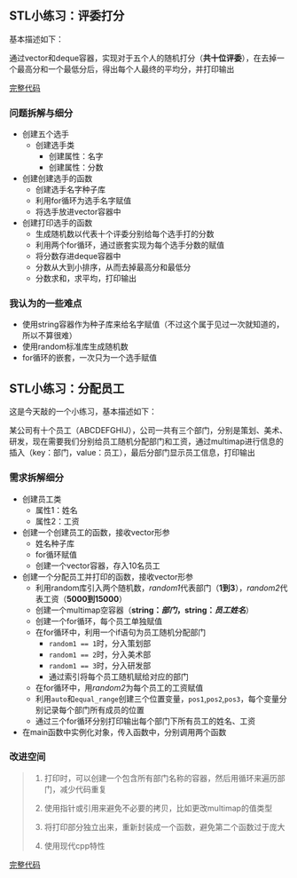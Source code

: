 ## STL小练习：评委打分
基本描述如下：

通过vector和deque容器，实现对于五个人的随机打分（**共十位评委**），在去掉一个最高分和一个最低分后，得出每个人最终的平均分，并打印输出

[完整代码](https://github.com/EthanQC/my-learning-record/blob/8c43ff69f687d16e1bcd9c8c6e818e9c1f5a9dd8/cpp/STL/test%20your%20skills.md)

### 问题拆解与细分
+ 创建五个选手
  - 创建选手类
     * 创建属性：名字
     * 创建属性：分数
+ 创建创建选手的函数
  - 创建选手名字种子库
  - 利用for循环为选手名字赋值
  - 将选手放进vector容器中
+ 创建打印选手的函数
  - 生成随机数以代表十个评委分别给每个选手打的分数
  - 利用两个for循环，通过嵌套实现为每个选手分数的赋值
  - 将分数存进deque容器中
  - 分数从大到小排序，从而去掉最高分和最低分
  - 分数求和，求平均，打印输出

### 我认为的一些难点
* 使用string容器作为种子库来给名字赋值（不过这个属于见过一次就知道的，所以不算很难）
* 使用random标准库生成随机数
* for循环的嵌套，一次只为一个选手赋值


## STL小练习：分配员工
这是今天敲的一个小练习，基本描述如下：

某公司有十个员工（ABCDEFGHIJ），公司一共有三个部门，分别是策划、美术、研发，现在需要我们分别给员工随机分配部门和工资，通过multimap进行信息的插入（key：部门，value：员工），最后分部门显示员工信息，打印输出

### 需求拆解细分
- 创建员工类
  * 属性1：姓名
  * 属性2：工资
- 创建一个创建员工的函数，接收vector形参
  * 姓名种子库
  * for循环赋值
  * 创建一个vector容器，存入10名员工
- 创建一个分配员工并打印的函数，接收vector形参
  * 利用random库引入两个随机数，*random1*代表部门（**1到3**），*random2*代表工资（**5000到15000**）
  * 创建一个multimap空容器（**string：*部门*，string：*员工姓名***）
  * 创建一个for循环，每个员工单独赋值
  * 在for循环中，利用一个if语句为员工随机分配部门
    + `random1 == 1`时，分入策划部
    + `random1 == 2`时，分入美术部
    + `random1 == 3`时，分入研发部
    + 通过索引将每个员工随机赋给对应的部门
  * 在for循环中，用*random2*为每个员工的工资赋值
  * 利用`auto`和`equal_range`创建三个位置变量，`pos1`,`pos2`,`pos3`，每个变量分别记录每个部门所有成员的位置
  * 通过三个for循环分别打印输出每个部门下所有员工的姓名、工资
- 在main函数中实例化对象，传入函数中，分别调用两个函数

### 改进空间
>1. 打印时，可以创建一个包含所有部门名称的容器，然后用循环来遍历部门，减少代码重复
>
>2. 使用指针或引用来避免不必要的拷贝，比如更改multimap的值类型
>
>3. 将打印部分独立出来，重新封装成一个函数，避免第二个函数过于庞大
>
>4. 使用现代cpp特性

[完整代码]()